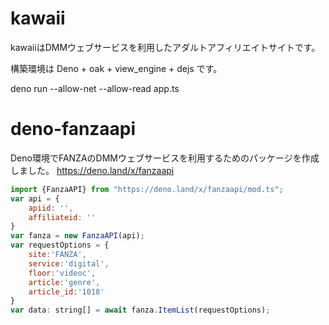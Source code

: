 # kawaii
kawaiiはDMMウェブサービスを利用したアダルトアフィリエイトサイトです。

構築環境は Deno + oak + view_engine + dejs です。

deno run --allow-net --allow-read app.ts

# deno-fanzaapi
Deno環境でFANZAのDMMウェブサービスを利用するためのパッケージを作成しました。
https://deno.land/x/fanzaapi
```js
import {FanzaAPI} from "https://deno.land/x/fanzaapi/mod.ts";
var api = {
    apiid: '',
    affiliateid: ''
}
var fanza = new FanzaAPI(api);
var requestOptions = {
    site:'FANZA',
    service:'digital',
    floor:'videoc',
    article:'genre',
    article_id:'1018'
}
var data: string[] = await fanza.ItemList(requestOptions);
```
